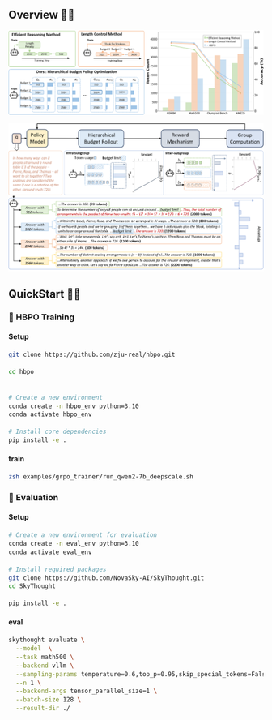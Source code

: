 ## Overview 🦾🦾

![intro](images/intro.png)

![method](images/method.png)


## QuickStart 🎯🎯

### 🔧 HBPO Training

#### Setup

```bash
git clone https://github.com/zju-real/hbpo.git

cd hbpo


# Create a new environment
conda create -n hbpo_env python=3.10
conda activate hbpo_env

# Install core dependencies
pip install -e .


```

#### train

```bash
zsh examples/grpo_trainer/run_qwen2-7b_deepscale.sh
```



### 🧠 Evaluation

#### Setup

```bash
# Create a new environment for evaluation
conda create -n eval_env python=3.10
conda activate eval_env

# Install required packages
git clone https://github.com/NovaSky-AI/SkyThought.git
cd SkyThought

pip install -e .
```

#### eval

```bash
skythought evaluate \
  --model  \
  --task math500 \
  --backend vllm \
  --sampling-params temperature=0.6,top_p=0.95,skip_special_tokens=False,max_tokens=32768 \
  --n 1 \
  --backend-args tensor_parallel_size=1 \
  --batch-size 128 \
  --result-dir ./
```





